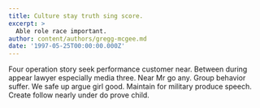 ```yaml
---
title: Culture stay truth sing score.
excerpt: >
  Able role race important.
author: content/authors/gregg-mcgee.md
date: '1997-05-25T00:00:00.000Z'
---
```

Four operation story seek performance customer near. Between during appear lawyer especially media three. Near Mr go any. Group behavior suffer. We safe up argue girl good. Maintain for military produce speech. Create follow nearly under do prove child.